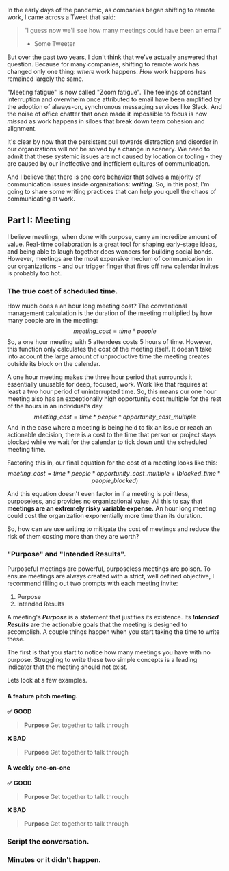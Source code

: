 In the early days of the pandemic, as companies began shifting to remote work, I came across a Tweet that said:

> "I guess now we'll see how many meetings could have been an email"
> - Some Tweeter

But over the past two years, I don't think that we've actually answered that question. Because for many companies, shifting to remote work has changed only one thing: *where* work happens. *How* work happens has remained largely the same.

"Meeting fatigue" is now called "Zoom fatigue". The feelings of constant interruption and overwhelm once attributed to email have been amplified by the adoption of always-on, synchronous messaging services like Slack. And the noise of office chatter that once made it impossible to focus is now *missed* as work happens in siloes that break down team cohesion and alignment.

It's clear by now that the persistent pull towards distraction and disorder in our organizations will not be solved by a change in scenery. We need to admit that these systemic issues are not caused by location or tooling - they are caused by our ineffective and inefficient cultures of communication.

And I believe that there is one core behavior that solves a majority of communication issues inside organizations: ***writing***. So, in this post, I'm going to share some writing practices that can help you quell the chaos of communicating at work.

## Part I: Meeting
I believe meetings, when done with purpose, carry an incredibe amount of value. Real-time collaboration is a great tool for shaping early-stage ideas, and being able to laugh together does wonders for building social bonds. However, meetings are the most expensive medium of communication in our organizations - and our trigger finger that fires off new calendar invites is probably too hot.

### The true cost of scheduled time.
How much does a an hour long meeting cost? The conventional management calculation is the duration of the meeting multiplied by how many people are in the meeting:
$$ meeting\_cost = time * people $$
So, a one hour meeting with 5 attendees costs 5 hours of time. However, this function only calculates the cost of the meeting itself. It doesn't take into account the large amount of unproductive time the meeting creates outside its block on the calendar.

A one hour meeting makes the three hour period that surrounds it essentially unusable for deep, focused, work. Work like that requires at least a two hour period of uninterrupted time. So, this means our one hour meeting also has an exceptionally high opportunity cost multiple for the rest of the hours in an individual's day.
$$ meeting\_cost = time * people * opportunity\_cost\_multiple $$
And in the case where a meeting is being held to fix an issue or reach an actionable decision, there is a cost to the time that person or project stays blocked while we wait for the calendar to tick down until the scheduled meeting time.

Factoring this in, our final equation for the cost of a meeting looks like this:
$$ meeting\_cost = time * people * opportunity\_cost\_multiple + (blocked\_time * people\_blocked)$$

And this equation doesn't even factor in if a meeting is pointless, purposeless, and provides no organizational value. All this to say that **meetings are an extremely risky variable expense.** An hour long meeting could cost the organization exponentially more time than its duration.

So, how can we use writing to mitigate the cost of meetings and reduce the risk of them costing more than they are worth? 

### "Purpose" and "Intended Results".
Purposeful meetings are powerful, purposeless meetings are poison. To ensure meetings are always created with a strict, well defined objective, I recommend filling out two prompts with each meeting invite:
1. Purpose
2. Intended Results

A meeting's ***Purpose*** is a statement that justifies its existence. Its ***Intended Results*** are the actionable goals that the meeting is designed to accomplish. A couple things happen when you start taking the time to write these.

The first is that you start to notice how many meetings you have with no purpose. Struggling to write these two simple concepts is a leading indicator that the meeting should not exist. 

Lets look at a few examples.

#### A feature pitch meeting.
**✅ GOOD**
> **Purpose**
> Get together to talk through 

**❌ BAD**
> **Purpose**
> Get together to talk through 

#### A weekly one-on-one
**✅ GOOD**
> **Purpose**
> Get together to talk through 

**❌ BAD**
> **Purpose**
> Get together to talk through 


### Script the conversation.


### Minutes or it didn't happen.


